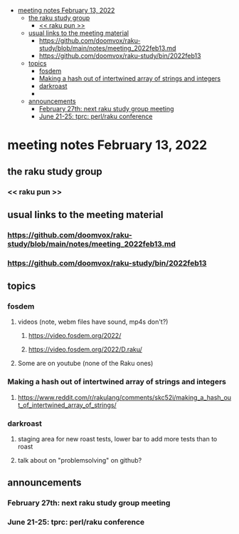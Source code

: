 - [meeting notes February 13, 2022](#orge1f2237)
  - [the raku study group](#orgf8b3cd0)
    - [<< raku pun >>](#orga066aba)
  - [usual links to the meeting material](#org8d15f51)
    - [<https://github.com/doomvox/raku-study/blob/main/notes/meeting_2022feb13.md>](#orgb412351)
    - [<https://github.com/doomvox/raku-study/bin/2022feb13>](#org8fe55df)
  - [topics](#orgc1aa82d)
    - [fosdem](#orge2266a2)
    - [Making a hash out of intertwined array of strings and integers](#org70600a8)
    - [darkroast](#org022399c)
    - [](#orgf5dee9d)
  - [announcements](#org0876138)
    - [February 27th: next raku study group meeting](#org95117e5)
    - [June 21-25: tprc: perl/raku conference](#orgd6a0dae)


<a id="orge1f2237"></a>

# meeting notes February 13, 2022


<a id="orgf8b3cd0"></a>

## the raku study group


<a id="orga066aba"></a>

### << raku pun >>


<a id="org8d15f51"></a>

## usual links to the meeting material


<a id="orgb412351"></a>

### <https://github.com/doomvox/raku-study/blob/main/notes/meeting_2022feb13.md>


<a id="org8fe55df"></a>

### <https://github.com/doomvox/raku-study/bin/2022feb13>


<a id="orgc1aa82d"></a>

## topics


<a id="orge2266a2"></a>

### fosdem

1.  videos (note, webm files have sound, mp4s don't?)

    1.  <https://video.fosdem.org/2022/>
    
    2.  <https://video.fosdem.org/2022/D.raku/>

2.  Some are on youtube (none of the Raku ones)


<a id="org70600a8"></a>

### Making a hash out of intertwined array of strings and integers

1.  <https://www.reddit.com/r/rakulang/comments/skc52i/making_a_hash_out_of_intertwined_array_of_strings/>


<a id="org022399c"></a>

### darkroast

1.  staging area for new roast tests, lower bar to add more tests than to roast

2.  talk about on "problemsolving" on github?


<a id="orgf5dee9d"></a>

### 


<a id="org0876138"></a>

## announcements


<a id="org95117e5"></a>

### February 27th: next raku study group meeting


<a id="orgd6a0dae"></a>

### June 21-25: tprc: perl/raku conference
